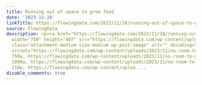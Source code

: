 ```yaml
---
title: Running out of space to grow food
date: '2023-11-28'
linkTitle: https://flowingdata.com/2023/11/28/running-out-of-space-to-grow-food/
source: FlowingData
description: <p><a href="https://flowingdata.com/2023/11/28/running-out-of-space-to-grow-food/"><img
  width="750" height="407" src="https://flowingdata.com/wp-content/uploads/2023/11/no-room-to-grow-750x407.png"
  class="attachment-medium size-medium wp-post-image" alt="" decoding="async" fetchpriority="high"
  srcset="https://flowingdata.com/wp-content/uploads/2023/11/no-room-to-grow-750x407.png
  750w, https://flowingdata.com/wp-content/uploads/2023/11/no-room-to-grow-1090x591.png
  1090w, https://flowingdata.com/wp-content/uploads/2023/11/no-room-to-grow-210x114.png
  210w, https://flowingdata.com/wp-content/uploa ...
disable_comments: true
---
```

<p><a href="https://flowingdata.com/2023/11/28/running-out-of-space-to-grow-food/"><img width="750" height="407" src="https://flowingdata.com/wp-content/uploads/2023/11/no-room-to-grow-750x407.png" class="attachment-medium size-medium wp-post-image" alt="" decoding="async" fetchpriority="high" srcset="https://flowingdata.com/wp-content/uploads/2023/11/no-room-to-grow-750x407.png 750w, https://flowingdata.com/wp-content/uploads/2023/11/no-room-to-grow-1090x591.png 1090w, https://flowingdata.com/wp-content/uploads/2023/11/no-room-to-grow-210x114.png 210w, https://flowingdata.com/wp-content/uploa ...